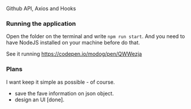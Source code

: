 Github API, Axios and Hooks

### Running the application ###
Open the folder on the terminal and write `npm run start`.
And you need to have NodeJS installed on your machine before do that.

See it running https://codepen.io/modog/pen/QWWezja

### Plans ###
I want keep it simple as possible - of course.

- save the fave information on json object.
- design an UI [done].
